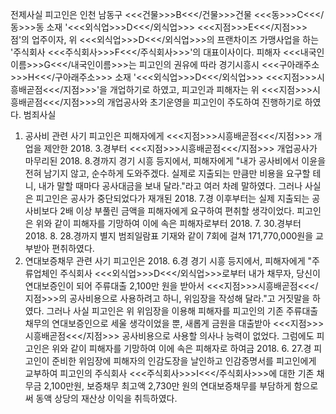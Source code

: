 전제사실
피고인은 인천 남동구 <<<건물>>>B<<</건물>>>건물 <<<동>>>C<<</동>>>동 소재 '<<<외식업>>>D<<</외식업>>> <<<지점>>>E<<</지점>>>점'의 업주이자, 위 <<<외식업>>>D<<</외식업>>>의 프랜차이즈 가맹사업을 하는 '주식회사 <<<주식회사>>>F<<</주식회사>>>'의 대표이사이다. 피해자 <<<내국인이름>>>G<<</내국인이름>>>는 피고인의 권유에 따라 경기시흥시 <<<구아래주소>>>H<<</구아래주소>>> 소재 '<<<외식업>>>D<<</외식업>>> <<<지점>>>시흥배곧점<<</지점>>>'을 개업하기로 하였고, 피고인과 피해자는 위 <<<지점>>>시흥배곧점<<</지점>>>의 개업공사와 초기운영을 피고인이 주도하여 진행하기로 하였다.
범죄사실
1. 공사비 관련 사기
피고인은 피해자에게 <<<지점>>>시흥배곧점<<</지점>>> 개업을 제안한 2018. 3.경부터 <<<지점>>>시흥배곧점<<</지점>>> 개업공사가 마무리된 2018. 8.경까지 경기 시흥 등지에서, 피해자에게 "내가 공사비에서 이윤을 전혀 남기지 않고, 순수하게 도와주겠다. 실제로 지출되는 만큼만 비용을 요구할 테니, 내가 말할 때마다 공사대금을 보내 달라."라고 여러 차례 말하였다. 그러나 사실은 피고인은 공사가 중단되었다가 재개된 2018. 7.경 이후부터는 실제 지출되는 공사비보다 2배 이상 부풀린 금액을 피해자에게 요구하여 편취할 생각이었다.
피고인은 위와 같이 피해자를 기망하여 이에 속은 피해자로부터 2018. 7. 30.경부터 2018. 8. 28.경까지 별지 범죄일람표 기재와 같이 7회에 걸쳐 171,770,000원을 교부받아 편취하였다.
2. 연대보증채무 관련 사기
피고인은 2018. 6.경 경기 시흥 등지에서, 피해자에게 "주류업체인 주식회사 <<<외식업>>>D<<</외식업>>>로부터 내가 채무자, 당신이 연대보증인이 되어 주류대출 2,100만 원을 받아서 <<<지점>>>시흥배곧점<<</지점>>>의 공사비용으로 사용하려고 하니, 위임장을 작성해 달라."고 거짓말을 하였다.
그러나 사실 피고인은 위 위임장을 이용해 피해자를 피고인의 기존 주류대출 채무의 연대보증인으로 세울 생각이었을 뿐, 새롭게 금원을 대출받아 <<<지점>>>시흥배곧점<<</지점>>> 공사비용으로 사용할 의사나 능력이 없었다.
그럼에도 피고인은 위와 같이 피해자를 기망하여 이에 속은 피해자로 하여금 2018. 6. 27.경 피고인이 준비한 위임장에 피해자의 인감도장을 날인하고 인감증명서를 피고인에게 교부하여 피고인의 주식회사 <<<주식회사>>>I<<</주식회사>>>에 대한 기존 채무금 2,100만원, 보증채무 최고액 2,730만 원의 연대보증채무를 부담하게 함으로써 동액 상당의 재산상 이익을 취득하였다.
